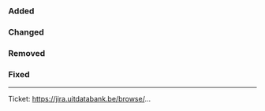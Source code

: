 ### Added

### Changed

### Removed

### Fixed

---

Ticket: https://jira.uitdatabank.be/browse/...
